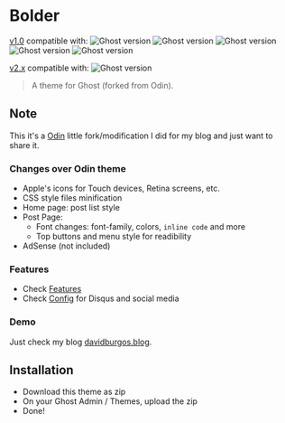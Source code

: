 # Bolder

[v1.0](https://github.com/dburgos/bolder/releases/tag/v1.0) compatible with:
![Ghost version](https://img.shields.io/badge/Ghost-0.7.x-brightgreen.svg?style=flat-square)
![Ghost version](https://img.shields.io/badge/Ghost-0.8.x-brightgreen.svg?style=flat-square)
![Ghost version](https://img.shields.io/badge/Ghost-0.9.x-brightgreen.svg?style=flat-square)
![Ghost version](https://img.shields.io/badge/Ghost-0.10.x-brightgreen.svg?style=flat-square)
![Ghost version](https://img.shields.io/badge/Ghost-0.11.x-brightgreen.svg?style=flat-square)

[v2.x](https://github.com/dburgos/bolder/releases/tag/v2.0) compatible with:
![Ghost version](https://img.shields.io/badge/Ghost-1.x-brightgreen.svg?style=flat-square)

> A theme for Ghost (forked from Odin).

## Note
This it's a [Odin](https://github.com/h4t0n/odin)  little fork/modification I did for my blog and just want to share it.

### Changes over Odin theme
- Apple's icons for Touch devices, Retina screens, etc.
- CSS style files minification
- Home page: post list style
- Post Page:
    - Font changes: font-family, colors, `inline code` and more
    - Top buttons and menu style for readibility
- AdSense (not included)

### Features
* Check [Features](https://github.com/h4t0n/odin#features)
* Check [Config](https://github.com/h4t0n/odin#configuration) for Disqus and social media

### Demo
Just check my blog [davidburgos.blog](https://davidburgos.blog).

## Installation
- Download this theme as zip
- On your Ghost Admin / Themes, upload the zip
- Done!
